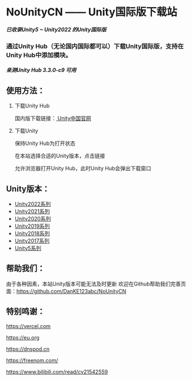 # NoUnityCN —— Unity国际版下载站

***已收录Unity5 ~ Unity2022 的Unity国际版***

### 通过Unity Hub（无论国内国际都可以）下载Unity国际版，支持在Unity Hub中添加模块。

##### 亲测Unity Hub 3.3.0-c9 可用



## 使用方法：

1. 下载Unity Hub

   国内版下载链接：[ Unity中国官网](https://unity.cn/releases)

2. 下载Unity

   保持Unity Hub为打开状态

   在本站选择合适的Unity版本，点击链接

   允许浏览器打开Unity Hub，此时Unity Hub会弹出下载窗口

## Unity版本：

- [Unity2022系列](./Unity2022/index)
- [Unity2021系列](./Unity2021/index)
- [Unity2020系列](./Unity2020/index)
- [Unity2019系列](./Unity2019/index)
- [Unity2018系列](./Unity2018/index)
- [Unity2017系列](./Unity2017/index)
- [Unity5系列](./Unity5/index)

## 帮助我们：
   由于各种因素，本站Unity版本可能无法及时更新
   欢迎在Github帮助我们完善页面：https://github.com/DanKE123abc/NoUnityCN

## 特别鸣谢：

https://vercel.com

https://eu.org

https://dnspod.cn

https://freenom.com/

https://www.bilibili.com/read/cv21542559